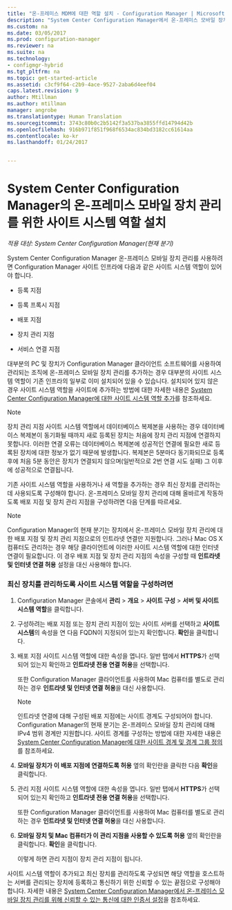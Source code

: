 ```yaml
---
title: "온-프레미스 MDM에 대한 역할 설치 - Configuration Manager | Microsoft 문서"
description: "System Center Configuration Manager에서 온-프레미스 모바일 장치 관리를 위한 사이트 시스템 역할을 설치합니다."
ms.custom: na
ms.date: 03/05/2017
ms.prod: configuration-manager
ms.reviewer: na
ms.suite: na
ms.technology:
- configmgr-hybrid
ms.tgt_pltfrm: na
ms.topic: get-started-article
ms.assetid: c3cf9f64-c2b9-4ace-9527-2aba6d4eef04
caps.latest.revision: 9
author: Mtillman
ms.author: mtillman
manager: angrobe
ms.translationtype: Human Translation
ms.sourcegitcommit: 3743c80b0c2b5142f3a537ba3855ffd14794d42b
ms.openlocfilehash: 916b971f851f968f6534ac834bd3182cc61614aa
ms.contentlocale: ko-kr
ms.lasthandoff: 01/24/2017


---
```

# <a name="install-site-system-roles-for-on-premises-mobile-device-management-in-system-center-configuration-manager"></a>System Center Configuration Manager의 온-프레미스 모바일 장치 관리를 위한 사이트 시스템 역할 설치

*적용 대상: System Center Configuration Manager(현재 분기)*

System Center Configuration Manager 온\-프레미스 모바일 장치 관리를 사용하려면 Configuration Manager 사이트 인프라에 다음과 같은 사이트 시스템 역할이 있어야 합니다.  

-   등록 지점  

-   등록 프록시 지점  

-   배포 지점  

-   장치 관리 지점  

-   서비스 연결 지점  

 대부분의 PC 및 장치가 Configuration Manager 클라이언트 소프트웨어를 사용하여 관리되는 조직에 온\-프레미스 모바일 장치 관리를 추가하는 경우 대부분의 사이트 시스템 역할이 기존 인프라의 일부로 이미 설치되어 있을 수 있습니다. 설치되어 있지 않은 경우 사이트 시스템 역할을 사이트에 추가하는 방법에 대한 자세한 내용은 [System Center Configuration Manager에 대한 사이트 시스템 역할 추가](../../core/servers/deploy/configure/add-site-system-roles.md)를 참조하세요.  

> [!NOTE]  
>  장치 관리 지점 사이트 시스템 역할에서 데이터베이스 복제본을 사용하는 경우 데이터베이스 복제본이 동기화될 때까지 새로 등록된 장치는 처음에 장치 관리 지점에 연결하지 못합니다. 이러한 연결 오류는 데이터베이스 복제본에 성공적인 연결에 필요한 새로 등록된 장치에 대한 정보가 없기 때문에 발생합니다. 복제본은 5분마다 동기화되므로 등록 후에 처음 5분 동안은 장치가 연결되지 않으며(일반적으로 2번 연결 시도 실패) 그 이후에 성공적으로 연결됩니다.  

 기존 사이트 시스템 역할을 사용하거나 새 역할을 추가하는 경우 최신 장치를 관리하는 데 사용되도록 구성해야 합니다. 온\-프레미스 모바일 장치 관리에 대해 올바르게 작동하도록 배포 지점 및 장치 관리 지점을 구성하려면 다음 단계를 따르세요.  

> [!NOTE]  
>  Configuration Manager의 현재 분기는 장치에서 온\-프레미스 모바일 장치 관리에 대한 배포 지점 및 장치 관리 지점으로의 인트라넷 연결만 지원합니다. 그러나 Mac OS X 컴퓨터도 관리하는 경우 해당 클라이언트에 이러한 사이트 시스템 역할에 대한 인터넷 연결이 필요합니다. 이 경우 배포 지점 및 장치 관리 지점의 속성을 구성할 때 **인트라넷 및 인터넷 연결 허용** 설정을 대신 사용해야 합니다.  

### <a name="to-configure-site-system-roles-to-manage-modern-devices"></a>최신 장치를 관리하도록 사이트 시스템 역할을 구성하려면  

1.  Configuration Manager 콘솔에서 **관리** > **개요** > **사이트 구성** > **서버 및 사이트 시스템 역할**을 클릭합니다.  

2.  구성하려는 배포 지점 또는 장치 관리 지점이 있는 사이트 서버를 선택하고 **사이트 시스템**의 속성을 연 다음 FQDN이 지정되어 있는지 확인합니다. **확인**을 클릭합니다.  

3.  배포 지점 사이트 시스템 역할에 대한 속성을 엽니다. 일반 탭에서 **HTTPS**가 선택되어 있는지 확인하고 **인트라넷 전용 연결 허용**을 선택합니다.  

     또한 Configuration Manager 클라이언트를 사용하여 Mac 컴퓨터를 별도로 관리하는 경우 **인트라넷 및 인터넷 연결 허용**을 대신 사용합니다.  

    > [!NOTE]  
    >  인트라넷 연결에 대해 구성된 배포 지점에는 사이트 경계도 구성되어야 합니다. Configuration Manager의 현재 분기는 온\-프레미스 모바일 장치 관리에 대해 IPv4 범위 경계만 지원합니다. 사이트 경계를 구성하는 방법에 대한 자세한 내용은 [System Center Configuration Manager에 대한 사이트 경계 및 경계 그룹 정의](../../core/servers/deploy/configure/define-site-boundaries-and-boundary-groups.md)를 참조하세요.  

4.  **모바일 장치가 이 배포 지점에 연결하도록 허용** 옆의 확인란을 클릭한 다음 **확인**을 클릭합니다.  

5.  관리 지점 사이트 시스템 역할에 대한 속성을 엽니다. 일반 탭에서 **HTTPS**가 선택되어 있는지 확인하고 **인트라넷 전용 연결 허용**을 선택합니다.  

     또한 Configuration Manager 클라이언트를 사용하여 Mac 컴퓨터를 별도로 관리하는 경우 **인트라넷 및 인터넷 연결 허용**을 대신 사용합니다.  

6.  **모바일 장치 및 Mac 컴퓨터가 이 관리 지점을 사용할 수 있도록 허용** 옆의 확인란을 클릭합니다. **확인**을 클릭합니다.  

     이렇게 하면 관리 지점이 장치 관리 지점이 됩니다.  

 사이트 시스템 역할이 추가되고 최신 장치를 관리하도록 구성되면 해당 역할을 호스트하는 서버를 관리되는 장치에 등록하고 통신하기 위한 신뢰할 수 있는 끝점으로 구성해야 합니다. 자세한 내용은 [System Center Configuration Manager에서 온-프레미스 모바일 장치 관리를 위해 신뢰할 수 있는 통신에 대한 인증서 설정](../../mdm/get-started/set-up-certificates-on-premises-mdm.md)을 참조하세요.  

